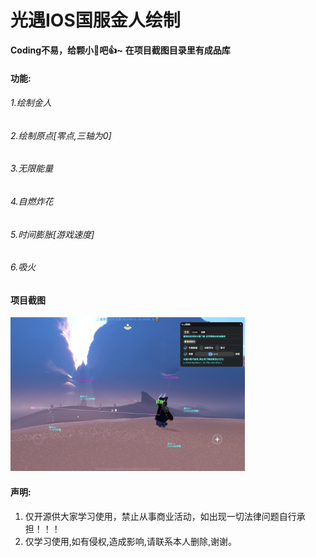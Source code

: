# 光遇IOS国服金人绘制
**Coding不易，给颗小🌟吧👍~**
**在项目截图目录里有成品库**
#### 功能:
###### 1.绘制金人
###### 2.绘制原点[零点,三轴为0]
###### 3.无限能量
###### 4.自燃炸花
###### 5.时间膨胀[游戏速度]
###### 6.吸火

#### 项目截图
<img src="项目截图/1.png" width="375">

#### 声明:

1. 仅开源供大家学习使用，禁止从事商业活动，如出现一切法律问题自行承担！！！
2. 仅学习使用,如有侵权,造成影响,请联系本人删除,谢谢。

